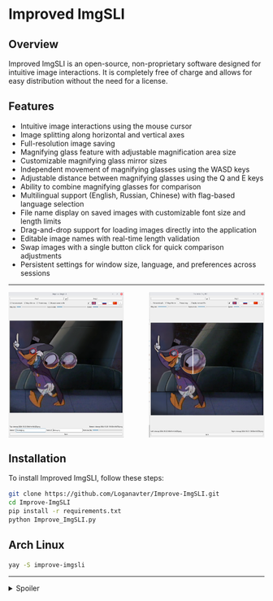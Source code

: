 # Improved ImgSLI

## Overview
Improved ImgSLI is an open-source, non-proprietary software designed for intuitive image interactions. It is completely free of charge and allows for easy distribution without the need for a license.

## Features
- Intuitive image interactions using the mouse cursor
- Image splitting along horizontal and vertical axes
- Full-resolution image saving
- Magnifying glass feature with adjustable magnification area size
- Customizable magnifying glass mirror sizes
- Independent movement of magnifying glasses using the WASD keys
- Adjustable distance between magnifying glasses using the Q and E keys
- Ability to combine magnifying glasses for comparison
- Multilingual support (English, Russian, Chinese) with flag-based language selection
- File name display on saved images with customizable font size and length limits
- Drag-and-drop support for loading images directly into the application
- Editable image names with real-time length validation
- Swap images with a single button click for quick comparison adjustments
- Persistent settings for window size, language, and preferences across sessions

---

<div style="display: flex; justify-content: space-between;">
    <img src="1_.png" alt="Изображение 1" style="width: 45%;">
    <img src="2_.png" alt="Изображение 2" style="width: 45%;">
</div>

## Installation
To install Improved ImgSLI, follow these steps:
```bash
git clone https://github.com/Loganavter/Improve-ImgSLI.git
cd Improve-ImgSLI
pip install -r requirements.txt
python Improve_ImgSLI.py
```

## Arch Linux 
```bash
yay -S improve-imgsli
```

---

<details>
<summary>Spoiler</summary>
Originally, Improve ImgSLI was fully crafted by ChatGPT in September 2024 to simplify creating comparison images for my work, offering basic image comparison functionality. In October, I discovered Claude and used it to enhance the tool with a magnifier feature and drag-and-drop support.

By November, with Claude’s help, I refined the magnifier, adding options to freeze the detection area and merge magnifiers. However, the growing codebase—coupled with Claude’s 8k token context limit—made full regeneration impossible, forcing me to manually edit sections. I turned to Gemini, which assisted in integrating changes, though not all generated code was successful. Some features were postponed, and others were intentionally disabled to avoid bugs.

In early December, I experimented with adaptive magnifier positioning tied to window resizing, but the results were unsatisfactory, and I abandoned the effort. Then, in January 2025, a user request to enable window resizing prompted me to explore DeepSeek—a breakthrough AI with Chain-of-Thought reasoning at the time. DeepSeek helped implement this feature, while Gemini seamlessly incorporated it and other updates into the existing code.

In late February 2025, I resumed enhancing Improve ImgSLI. With Claude Sonnet 3.7, I added dynamic image swapping via a button, a language dictionary, and further magnifier improvements, along with a help tooltip in the top-right corner. Soon after, I gained access to Grok 3—first on X, then via its website after a quick Google search. Grok 3 proved invaluable: its DeepThink model efficiently resolved persistent bugs, outperforming DeepSeek, while its generous query limits and smart standard model kept development flowing smoothly. It optimized rendering updates, introduced file name display and editing, and fixed fullscreen mode issues.

Occasionally, I leaned on the new Claude Sonnet when Grok hit prediction snags—both AIs complemented each other, though Sonnet’s 16k token context eventually fell short too. Finally, with Gemini’s assistance, I improved code readability to wrap up this round of updates.

In general, if do not take into account the price of my personal time, which is about 2 weeks in total, then this project cost me about $ 30. I got the AUR maintainer for free, so we don't take it into account either :)
</details>
